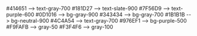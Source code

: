 <!-- Color -->
#414651 --> text-gray-700
#181D27 --> text-slate-900
#7F56D9 --> text-purple-600
#0D1016 --> bg-gray-900
#343434 --> bg-gray-700
#1B1B1B --> bg-neutral-900
#4C4A54 --> text-gray-700
#976EF1 --> bg-purple-500
#F9FAFB --> gray-50
#F3F4F6 --> gray-100
 